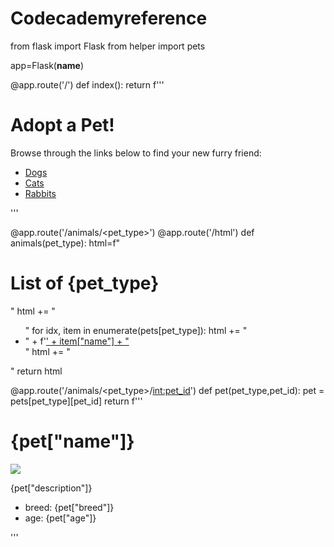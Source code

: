 # Codecademyreference
from flask import Flask
from helper import pets

app=Flask(__name__)

@app.route('/')
def index():
  return f'''
  <h1>Adopt a Pet!</h1>
  <p>Browse through the links below to find your new furry friend:</p>
  <ul>
  <li><a href='/animals/dogs'>Dogs</a></li>
  <li><a href='/animals/cats'>Cats</a></li>
  <li><a href='/animals/Rabbits'>Rabbits</a></li>
  </ul>'''

@app.route('/animals/<pet_type>')
@app.route('/html')
def animals(pet_type):
  html=f"<h1>List of {pet_type}</h1>"
  html += "<ul>"
  for idx, item in enumerate(pets[pet_type]):
    html += "<li>" + f'<a href="/animals/{pet_type}/{idx}">' + item["name"] + "</a></li>"
  html += "</ul>"
  return html
 

@app.route('/animals/<pet_type>/<int:pet_id>') 
def pet(pet_type,pet_id):
   pet = pets[pet_type][pet_id]
   return f'''
  <h1> {pet["name"]} </h1>
  <img src="{pet["url"]}"/>
  <p>{pet["description"]}</p>
  <ul>
    <li>breed: {pet["breed"]}</li>
    <li>age: {pet["age"]}</li>
  </ul>
  '''
